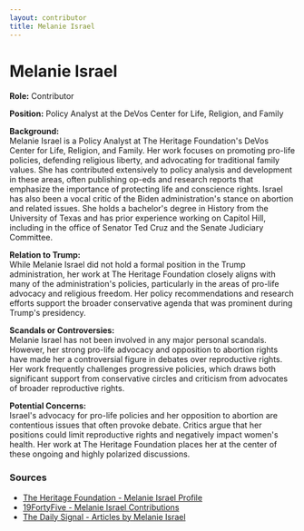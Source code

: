 ```yaml
---
layout: contributor
title: Melanie Israel
---
```


# Melanie Israel

**Role:** Contributor

**Position:** Policy Analyst at the DeVos Center for Life, Religion, and Family

**Background:**  
Melanie Israel is a Policy Analyst at The Heritage Foundation's DeVos Center for Life, Religion, and Family. Her work focuses on promoting pro-life policies, defending religious liberty, and advocating for traditional family values. She has contributed extensively to policy analysis and development in these areas, often publishing op-eds and research reports that emphasize the importance of protecting life and conscience rights. Israel has also been a vocal critic of the Biden administration's stance on abortion and related issues. She holds a bachelor's degree in History from the University of Texas and has prior experience working on Capitol Hill, including in the office of Senator Ted Cruz and the Senate Judiciary Committee.

**Relation to Trump:**  
While Melanie Israel did not hold a formal position in the Trump administration, her work at The Heritage Foundation closely aligns with many of the administration's policies, particularly in the areas of pro-life advocacy and religious freedom. Her policy recommendations and research efforts support the broader conservative agenda that was prominent during Trump's presidency.

**Scandals or Controversies:**  
Melanie Israel has not been involved in any major personal scandals. However, her strong pro-life advocacy and opposition to abortion rights have made her a controversial figure in debates over reproductive rights. Her work frequently challenges progressive policies, which draws both significant support from conservative circles and criticism from advocates of broader reproductive rights.

**Potential Concerns:**  
Israel's advocacy for pro-life policies and her opposition to abortion are contentious issues that often provoke debate. Critics argue that her positions could limit reproductive rights and negatively impact women's health. Her work at The Heritage Foundation places her at the center of these ongoing and highly polarized discussions.

### Sources
- [The Heritage Foundation - Melanie Israel Profile](https://www.heritage.org/staff/melanie-israel)  
- [19FortyFive - Melanie Israel Contributions](https://www.19fortyfive.com/author/melanie-israel)  
- [The Daily Signal - Articles by Melanie Israel](https://www.dailysignal.com/author/melanie-israel)
